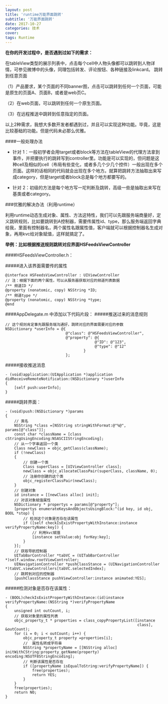 ```yaml
---
layout: post
title: 'runtime万能界面跳转'
subtitle: '万能界面跳转'
date: 2017-10-27
categories: 技术
cover: 
tags: Runtime
---
```


**在你的开发过程中，是否遇到过如下的需求：**

在tableView类型的展示列表中，点击每个cell中人物头像都可以跳转到人物详情，可参见微博中的头像，同理包括转发、评论按钮、各种链接及linkcard。
跳转到任意页面

（1）产品要求，某个页面的不同banner图，点击可以跳转到任何一个页面，可能是原生的页面A、页面B，或者是web页C。

（2）在web页面，可以跳转到任何一个原生页面。

（3）在远程推送中跳转到任意指定的页面。

以上2种需求，我想大多数开发者都遇到过，并且可以实现这种功能。毕竟，这是比较基础的功能。但是代码未必那么优雅。

####一般处理办法

- 针对 1：一般初学者会用target或者block等方法在tableView的代理方法拿到事件，并把要执行的跳转写到controller里。功能是可以实现的，但问题是这种cell及相似的cell（布局有些变化，或者多几个少几个控件）一般出现在多个页面。这样的话相同的代码就会出现在多个地方。就算把跳转方法抽取出来写成category，但是target或者block总是每个地方都要写的。

- 针对 2：初级的方法是每个地方写一坨判断及跳转，高级一些是抽取出来写在基类或者category。

###优雅的解决办法（利用runtime）

利用runtime动态生成对象、属性、方法这特性，我们可以先跟服务端商量好，定义跳转规则，比如要跳转到A控制器，需要传属性id、type，那么服务端返回字典给我，里面有控制器名，两个属性名跟属性值，客户端就可以根据控制器名生成对象，再用kvc给对象赋值，这样就搞定了。

**举例：比如根据推送规则跳转对应界面HSFeedsViewController**

####HSFeedsViewController.h：

#####进入该界面需要传的属性

<pre><code class="language-objectivec">@interface HSFeedsViewController : UIViewController
// 注：根据下面的两个属性，可以从服务器获取对应的频道列表数据
/** 频道ID */
@property (nonatomic, copy) NSString *ID;
/** 频道type */
@property (nonatomic, copy) NSString *type;
@end
</code></pre>

####AppDelegate.m 中添加以下代码片段：
#####推送过来的消息规则

<pre><code class="language-objectivec">// 这个规则肯定事先跟服务端沟通好，跳转对应的界面需要对应的参数
NSDictionary *userInfo = @{
                           @"class": @"HSFeedsViewController",
                           @"property": @{
                                        @"ID": @"123",
                                        @"type": @"12"
                                   }
                           };
</code></pre>

#####接收推送消息
<pre><code class="language-objectivec">- (void)application:(UIApplication *)application didReceiveRemoteNotification:(NSDictionary *)userInfo
{
    [self push:userInfo];
}
</code></pre>

#####跳转界面：
<pre><code class="language-objectivec">- (void)push:(NSDictionary *)params
{
    // 类名
    NSString *class =[NSString stringWithFormat:@"%@", params[@"class"]];
    const char *className = [class cStringUsingEncoding:NSASCIIStringEncoding];
    // 从一个字串返回一个类
    Class newClass = objc_getClass(className);
    if (!newClass)
    {
        // 创建一个类
        Class superClass = [UIViewController class];
        newClass = objc_allocateClassPair(superClass, className, 0);
        // 注册你创建的这个类
        objc_registerClassPair(newClass);
    }
    // 创建对象
    id instance = [[newClass alloc] init];
    // 对该对象赋值属性
    NSDictionary * propertys = params[@"property"];
    [propertys enumerateKeysAndObjectsUsingBlock:^(id key, id obj, BOOL *stop) {
        // 检测这个对象是否存在该属性
        if ([self checkIsExistPropertyWithInstance:instance verifyPropertyName:key]) {
            // 利用kvc赋值
            [instance setValue:obj forKey:key];
        }
    }];
    // 获取导航控制器
    UITabBarController *tabVC = (UITabBarController *)self.window.rootViewController;
    UINavigationController *pushClassStance = (UINavigationController *)tabVC.viewControllers[tabVC.selectedIndex];
    // 跳转到对应的控制器
    [pushClassStance pushViewController:instance animated:YES];
</code></pre>

#####检测对象是否存在该属性：
<pre><code class="language-objectivec">- (BOOL)checkIsExistPropertyWithInstance:(id)instance verifyPropertyName:(NSString *)verifyPropertyName
{
    unsigned int outCount, i;
    // 获取对象里的属性列表
    objc_property_t * properties = class_copyPropertyList([instance
                                                           class], &outCount);
    for (i = 0; i < outCount; i++) {
        objc_property_t property =properties[i];
        //  属性名转成字符串
        NSString *propertyName = [[NSString alloc] initWithCString:property_getName(property) encoding:NSUTF8StringEncoding];
        // 判断该属性是否存在
        if ([propertyName isEqualToString:verifyPropertyName]) {
            free(properties);
            return YES;
        }
    }
    free(properties);
    return NO;
}
</code></pre>


